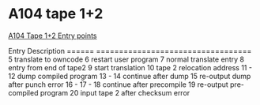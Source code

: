 # A104 tape 1+2

[A104 Tape 1+2 Entry points](https://billp.org/ccs/ElliottAlgol/tape1.d/data.html)

 Entry  Description
======  ==================================
     5  translate to owncode
     6  restart user program
     7  normal translate entry
     8  entry from end of tape2
     9  start translation
    10  tape 2 relocation address
    11  -
    12  dump compiled program
    13  -
    14  continue after dump
    15  re-output dump after punch error
    16  -
    17  -
    18  continue after precompile
    19  re-output pre-compiled program
    20  input tape 2 after checksum error
